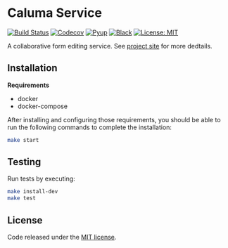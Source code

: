 # Caluma Service

[![Build Status](https://travis-ci.com/projectcaluma/caluma.svg?branch=master)](https://travis-ci.org/projectcaluma/caluma)
[![Codecov](https://codecov.io/gh/projectcaluma/caluma/branch/master/graph/badge.svg)](https://codecov.io/gh/projectcaluma/caluma)
[![Pyup](https://pyup.io/repos/github/projectcaluma/caluma/shield.svg)](https://pyup.io/account/repos/github/projectcaluma/caluma/)
[![Black](https://img.shields.io/badge/code%20style-black-000000.svg)](https://github.com/projectcaluma/caluma)
[![License: MIT](https://img.shields.io/badge/License-MIT-blue.svg)](https://opensource.org/licenses/MIT)

A collaborative form editing service. See [project site](https://projectcaluma.github.io/) for more dedtails.

## Installation

**Requirements**
* docker
* docker-compose

After installing and configuring those requirements, you should be able to run the following
commands to complete the installation:

```bash
make start
```

## Testing
Run tests by executing:

```bash
make install-dev
make test
```

## License
Code released under the [MIT license](LICENSE).
